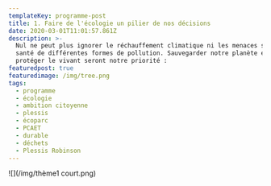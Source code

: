 ```yaml
---
templateKey: programme-post
title: 1. Faire de l'écologie un pilier de nos décisions
date: 2020-03-01T11:01:57.861Z
description: >-
  Nul ne peut plus ignorer le réchauffement climatique ni les menaces sur notre
  santé de différentes formes de pollution. Sauvegarder notre planète et
  protéger le vivant seront notre priorité : 
featuredpost: true
featuredimage: /img/tree.png
tags:
  - programme
  - écologie
  - ambition citoyenne
  - plessis
  - écoparc
  - PCAET
  - durable
  - déchets
  - Plessis Robinson
---
```

![](/img/thème1 court.png)
